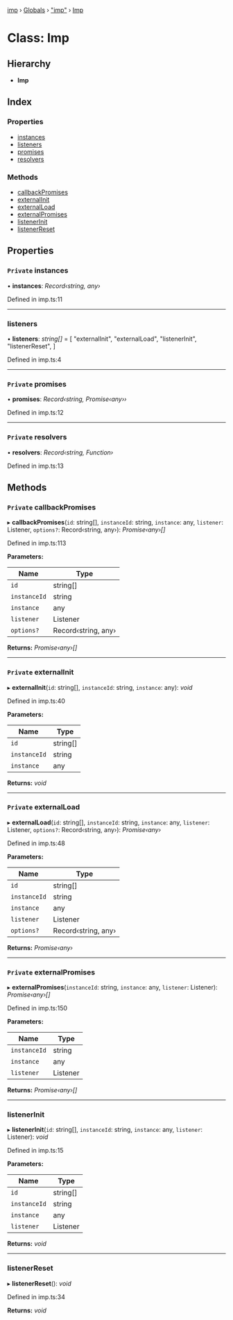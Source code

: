 [imp](../README.md) › [Globals](../globals.md) › ["imp"](../modules/_imp_.md) › [Imp](_imp_.imp.md)

# Class: Imp


## Hierarchy

* **Imp**

## Index

### Properties

* [instances](_imp_.imp.md#private-instances)
* [listeners](_imp_.imp.md#listeners)
* [promises](_imp_.imp.md#private-promises)
* [resolvers](_imp_.imp.md#private-resolvers)

### Methods

* [callbackPromises](_imp_.imp.md#private-callbackpromises)
* [externalInit](_imp_.imp.md#private-externalinit)
* [externalLoad](_imp_.imp.md#private-externalload)
* [externalPromises](_imp_.imp.md#private-externalpromises)
* [listenerInit](_imp_.imp.md#listenerinit)
* [listenerReset](_imp_.imp.md#listenerreset)

## Properties

### `Private` instances

• **instances**: *Record‹string, any›*

Defined in imp.ts:11

___

###  listeners

• **listeners**: *string[]* =  [
    "externalInit",
    "externalLoad",
    "listenerInit",
    "listenerReset",
  ]

Defined in imp.ts:4

___

### `Private` promises

• **promises**: *Record‹string, Promise‹any››*

Defined in imp.ts:12

___

### `Private` resolvers

• **resolvers**: *Record‹string, Function›*

Defined in imp.ts:13

## Methods

### `Private` callbackPromises

▸ **callbackPromises**(`id`: string[], `instanceId`: string, `instance`: any, `listener`: Listener, `options?`: Record‹string, any›): *Promise‹any›[]*

Defined in imp.ts:113

**Parameters:**

Name | Type |
------ | ------ |
`id` | string[] |
`instanceId` | string |
`instance` | any |
`listener` | Listener |
`options?` | Record‹string, any› |

**Returns:** *Promise‹any›[]*

___

### `Private` externalInit

▸ **externalInit**(`id`: string[], `instanceId`: string, `instance`: any): *void*

Defined in imp.ts:40

**Parameters:**

Name | Type |
------ | ------ |
`id` | string[] |
`instanceId` | string |
`instance` | any |

**Returns:** *void*

___

### `Private` externalLoad

▸ **externalLoad**(`id`: string[], `instanceId`: string, `instance`: any, `listener`: Listener, `options?`: Record‹string, any›): *Promise‹any›*

Defined in imp.ts:48

**Parameters:**

Name | Type |
------ | ------ |
`id` | string[] |
`instanceId` | string |
`instance` | any |
`listener` | Listener |
`options?` | Record‹string, any› |

**Returns:** *Promise‹any›*

___

### `Private` externalPromises

▸ **externalPromises**(`instanceId`: string, `instance`: any, `listener`: Listener): *Promise‹any›[]*

Defined in imp.ts:150

**Parameters:**

Name | Type |
------ | ------ |
`instanceId` | string |
`instance` | any |
`listener` | Listener |

**Returns:** *Promise‹any›[]*

___

###  listenerInit

▸ **listenerInit**(`id`: string[], `instanceId`: string, `instance`: any, `listener`: Listener): *void*

Defined in imp.ts:15

**Parameters:**

Name | Type |
------ | ------ |
`id` | string[] |
`instanceId` | string |
`instance` | any |
`listener` | Listener |

**Returns:** *void*

___

###  listenerReset

▸ **listenerReset**(): *void*

Defined in imp.ts:34

**Returns:** *void*